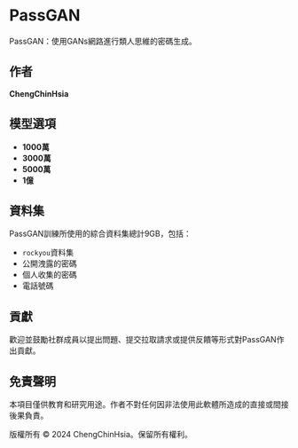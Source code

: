 # PassGAN
PassGAN：使用GANs網路進行類人思維的密碼生成。

## 作者
**ChengChinHsia**

## 模型選項
- **1000萬**
- **3000萬**
- **5000萬**
- **1億**

## 資料集
PassGAN訓練所使用的綜合資料集總計9GB，包括：
- `rockyou`資料集
- 公開洩露的密碼
- 個人收集的密碼
- 電話號碼

## 貢獻
歡迎並鼓勵社群成員以提出問題、提交拉取請求或提供反饋等形式對PassGAN作出貢獻。

## 免責聲明
本項目僅供教育和研究用途。作者不對任何因非法使用此軟體所造成的直接或間接後果負責。

版權所有 © 2024 ChengChinHsia。保留所有權利。
